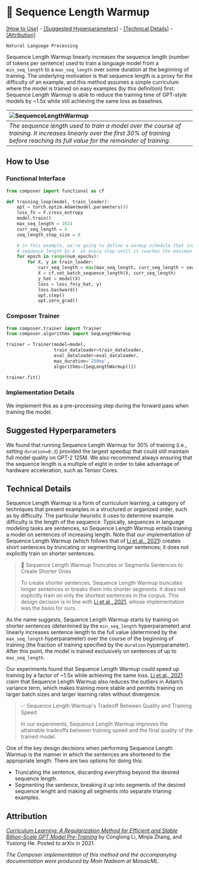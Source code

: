 # 🔆 Sequence Length Warmup


[\[How to Use\]](#how-to-use) - [\[Suggested Hyperparameters\]](#suggested-hyperparameters) - [\[Technical Details\]](#technical-details) - [\[Attribution\]](#attribution)

 `Natural Language Processing`

Sequence Length Warmup linearly increases the sequence length (number of tokens per sentence) used to train a language model from a `min_seq_length` to a `max_seq_length` over some duration at the beginning of training. The underlying motivation is that sequence length is a proxy for the difficulty of an example, and this method assumes a simple curriculum where the model is trained on easy examples (by this definition) first. Sequence Length Warmup is able to reduce the training time of GPT-style models by ~1.5x while still achieving the same loss as baselines.

| ![SequenceLengthWarmup](https://storage.googleapis.com/docs.mosaicml.com/images/methods/seq_len_warmup.svg)|
|:--|
|*The sequence length used to train a model over the course of training. It increases linearly over the first 30% of training before reaching its full value for the remainder of training.*|

## How to Use

### Functional Interface

```python
from composer import functional as cf

def training_loop(model, train_loader):
    opt = torch.optim.Adam(model.parameters())
    loss_fn = F.cross_entropy
    model.train()
    max_seq_length = 1024
    curr_seq_length = 8
    seq_length_step_size = 8

    # in this example, we're going to define a warmup schedule that increases the
    # sequence length by 8  at every step until it reaches the maximum sequence length
    for epoch in range(num_epochs):
        for X, y in train_loader:
            curr_seq_length = max(max_seq_length, curr_seq_length + seq_length_step_size)
            X = cf.set_batch_sequence_length(X, curr_seq_length)
            y_hat = model(X)
            loss = loss_fn(y_hat, y)
            loss.backward()
            opt.step()
            opt.zero_grad()
```

### Composer Trainer

<!--pytest.mark.gpu-->
<!--
```python
from tests.fixtures.synthetic_hf_state import make_dataset_configs, synthetic_hf_state_maker

synthetic_config = make_dataset_configs(model_family=['bert'])[0]
_, model, train_dataloader = synthetic_hf_state_maker(synthetic_config)
_, _, eval_dataloader = synthetic_hf_state_maker(synthetic_config)
```
-->
<!--pytest-codeblocks:cont-->
```python
from composer.trainer import Trainer
from composer.algorithms import SeqLengthWarmup

trainer = Trainer(model=model,
                  train_dataloader=train_dataloader,
                  eval_dataloader=eval_dataloader,
                  max_duration='250ep',
                  algorithms=[SeqLengthWarmup()])

trainer.fit()
```

### Implementation Details

We implement this as a pre-processing step during the forward pass when training the model.

## Suggested Hyperparameters

We found that running Sequence Length Warmup for 30% of training (i.e., setting `duration=0.3`) provided the largest speedup that could still maintain full model quality on GPT-2 125M. We also recommend always ensuring that the sequence length is a multiple of eight in order to take advantage of hardware acceleration, such as Tensor Cores.

## Technical Details

Sequence Length Warmup is a form of curriculum learning, a category of techniques that present examples in a structured or organized order, such as by difficulty.
The particular heuristic it uses to determine example difficulty is the length of the sequence.
Typically, sequences in language modeling tasks are sentences, so Sequence Length Warmup entails training a model on sentences of increasing length.
Note that our implementation of Sequence Length Warmup (which follows that of [Li et al., 2021](https://arxiv.org/abs/2108.06084)) creates short sentences by truncating or segmenting longer sentences; it does not explicitly train on shorter sentences.

> 🚧 Sequence Length Warmup Truncates or Segments Sentences to Create Shorter Ones
>
> To create shorter sentences, Sequence Length Warmup truncates longer sentences or breaks them into shorter segments.
> It does not explicitly train on only the shortest sentences in the corpus.
> This design decision is in line with [Li et al., 2021](https://arxiv.org/abs/2108.06084), whose implementation was the basis for ours.

As the name suggests, Sequence Length Warmup starts by training on shorter sentences (determined by the `min_seq_length` hyperparameter) and linearly increases sentence length to the full value (determined by the `max_seq_length` hyperparameter) over the course of the beginning of training (the fraction of training specified by the `duration` hyperparameter).
After this point, the model is trained exclusively on sentences of up to `max_seq_length`.

Our experiments found that Sequence Length Warmup could speed up training by a factor of ~1.5x while achieving the same loss.
[Li et al., 2021](https://arxiv.org/abs/2108.06084) claim that Sequence Length Warmup also reduces the outliers in Adam’s variance term, which makes training more stable and permits training on larger batch sizes and larger learning rates without divergence.

> ✅ Sequence Length Warmup's Tradeoff Between Quality and Training Speed
>
> In our experiments, Sequence Length Warmup improves the attainable tradeoffs between training speed and the final quality of the trained model.

One of the key design decisions when performing Sequence Length Warmup is the manner in which the sentences are shortened to the appropriate length. There are two options for doing this:
* Truncating the sentence, discarding everything beyond the desired sequence length.
* Segmenting the sentence, breaking it up into segments of the desired sequence lenght and making all segments into separate trianing examples.

## Attribution

[*Curriculum Learning: A Regularization Method for Efficient and Stable Billion-Scale GPT Model Pre-Training*](https://arxiv.org/abs/2108.06084) by Conglong Li, Minjia Zhang, and Yuxiong He. Posted to arXiv in 2021.

*The Composer implementation of this method and the accompanying documentation were produced by Moin Nadeem at MosaicML.*
